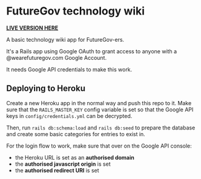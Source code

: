 # FutureGov technology wiki

**[LIVE VERSION HERE](https://fg-tech.herokuapp.com)**

A basic technology wiki app for FutureGov-ers.

It's a Rails app using Google OAuth to grant access to anyone with a @wearefuturegov.com Google Account.

It needs Google API credentials to make this work.

## Deploying to Heroku

Create a new Heroku app in the normal way and push this repo to it. Make sure that the `RAILS_MASTER_KEY` config variable is set so that the Google API keys in `config/credentials.yml` can be decrypted.

Then, run `rails db:schema:load` and `rails db:seed` to prepare the database and create some basic categories for entries to exist in.

For the login flow to work, make sure that over on the Google API console:

* the Heroku URL is set as an **authorised domain**
* the **authorised javascript origin** is set
* the **authorised redirect URI** is set
